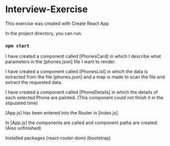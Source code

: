 # Interview-Exercise


This exercise was created with Create React App

In the project directory, you can run:

### `npm start`


I have created a component called [PhonesCard] in which I describe what parameters in the [phones.json] file I want to render.

I have created a component called [PhonesList] in which the data is extracted from the file [phones.json] and a map is made to scan the file and extract the requested data.

I have created a component called [PhoneDetails] in which the details of each selected Phone are painted. (This component could not finish it in the stipulated time)

[App.js] has been entered into the Router in [index.js].

In [App.js] the components are called and component paths are created. (Also unfinished)

Installed packages (react-router-dom) (bootstrap)
